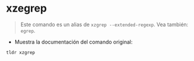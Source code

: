 # xzegrep

> Este comando es un alias de `xzgrep --extended-regexp`.
> Vea también: `egrep`.

- Muestra la documentación del comando original:

`tldr xzgrep`
